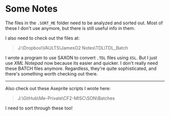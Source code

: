 # Some Notes

The files in the `.SORT_ME` folder need to be analyzed and sorted out. Most of these I don't use anymore, but there is still useful info in them.

I also need to check out the files at:

> J:\Dropbox\VAULTS\JamesO2 Notes\TDL\TDL_Batch

I wrote a program to use SAXON to convert `.TDL` files using `XSL`. But I just use *XML Notepad* now because its easier and quicker. I don't really need these BATCH files anymore. Regardless, they're quite sophisticated, and there's something worth checking out there.

---

Also check out these Aseprite scripts I wrote here:

> J:\GitHub\Me-Private\CF2-MISC\SON\Batches

I need to sort through these too!